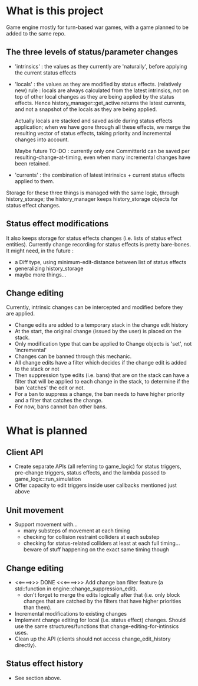 # What is this project

Game engine mostly for turn-based war games, with a game planned to be added to the same repo.

## The three levels of status/parameter changes

- 'intrinsics' : the values as they currently are 'naturally', before applying the current status effects
- 'locals' : the values as they are modified by status effects.
  (relatively new) rule : locals are always calculated from the latest intrinsics, not on top of other local changes as they are being applied by the status effects.
  Hence history_manager::get_active returns the latest currents, and not a snapshot of the locals as they are being applied.

  Actually locals are stacked and saved aside during status effects application;
  when we have gone through all these effects, we merge the resulting vector of status effects, taking priority and incremental changes into account.

  Maybe future TO-DO : currently only one CommitterId can be saved per resulting-change-at-timing, even when many incremental changes have been retained.

- 'currents' : the combination of latest intrinsics + current status effects applied to them.

Storage for these three things is managed with the same logic, through history_storage;
the history_manager keeps history_storage objects for status effect changes.

## Status effect modifications
It also keeps storage for status effects changes (i.e. lists of status effect entities).
Currently change recording for status effects is pretty bare-bones. 
It might need, in the future : 
  - a Diff type, using minimum-edit-distance between list of status effects
  - generalizing history_storage
  - maybe more things...


## Change editing 
Currently, intrinsic changes can be intercepted and modified before they are applied.
- Change edits are added to a temporary stack in the change edit history
- At the start, the original change (issued by the user) is placed on the stack.
- Only modification type that can be applied to Change objects is 'set', not 'incremental' 
- Changes can be banned through this mechanic.
- All change edits have a filter which decides if the change edit is added to the stack or not
- Then suppression type edits (i.e. bans) that are on the stack can have a filter that will be applied to each change in the stack, to determine if the ban 'catches' the edit or not.
- For a ban to suppress a change, the ban needs to have higher priority and a filter that catches the change.
- For now, bans cannot ban other bans.

# What is planned
## Client API
- Create separate APIs (all referring to game_logic) for status triggers, pre-change triggers, status effects, and the lambda passed to game_logic::run_simulation
- Offer capacity to edit triggers inside user callbacks mentioned just above

## Unit movement
- Support movement with...
  - many substeps of movement at each timing
  - checking for collision restraint colliders at each substep
  - checking for status-related colliders at least at each full timing... beware of stuff happening on the exact same timing though

## Change editing
- <<====>>> DONE <<<====>>> Add change ban filter feature (a std::function in engine::change_suppression_edit).
  - don't forget to merge the edits logically after that (i.e. only block changes that    are catched by the filters that have higher priorities than them).
- Incremental modifications to existing changes
- Implement change editing for local (i.e. status effect) changes. Should use the same structures/functions that change-editing-for-intinsics uses.
- Clean up the API (clients should not access change_edit_history directly).

## Status effect history
- See section above.

